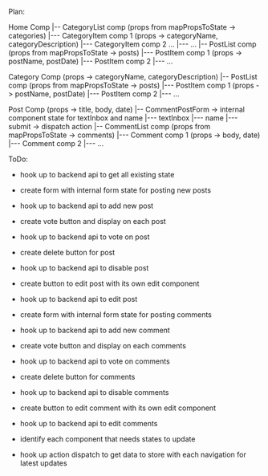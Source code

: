 Plan:

Home Comp
  |-- CategoryList comp (props from mapPropsToState -> categories)
    |--- CategoryItem comp 1 (props -> categoryName, categoryDescription)
    |--- CategoryItem comp 2 ...
    |--- ...
  |-- PostList comp (props from mapPropsToState -> posts)
    |--- PostItem comp 1 (props -> postName, postDate)
    |--- PostItem comp 2
    |--- ...

Category Comp (props -> categoryName, categoryDescription)
  |-- PostList comp (props from mapPropsToState -> posts)
    |--- PostItem comp 1 (props -> postName, postDate)
    |--- PostItem comp 2
    |--- ...

Post Comp (props -> title, body, date)
  |-- CommentPostForm -> internal component state for textInbox and name
    |--- textInbox
    |--- name
    |--- submit -> dispatch action
  |-- CommentList comp (props from mapPropsToState -> comments)
    |--- Comment comp 1 (props -> body, date)
    |--- Comment comp 2
    |--- ...

ToDo:
- hook up to backend api to get all existing state

- create form with internal form state for posting new posts
- hook up to backend api to add new post
- create vote button and display on each post
- hook up to backend api to vote on post
- create delete button for post
- hook up to backend api to disable post
- create button to edit post with its own edit component
- hook up to backend api to edit post

- create form with internal form state for posting comments
- hook up to backend api to add new comment
- create vote button and display on each comments
- hook up to backend api to vote on comments
- create delete button for comments
- hook up to backend api to disable comments
- create button to edit comment with its own edit component
- hook up to backend api to edit comments

- identify each component that needs states to update
- hook up action dispatch to get data to store with each navigation for latest updates
